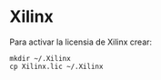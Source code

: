 # Xilinx

Para activar la licensia de Xilinx crear:

```
mkdir ~/.Xilinx
cp Xilinx.lic ~/.Xilinx
```
